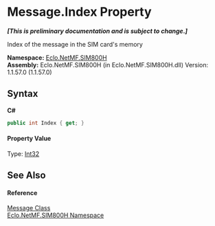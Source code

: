 # Message.Index Property 
 _**\[This is preliminary documentation and is subject to change.\]**_

Index of the message in the SIM card's memory

**Namespace:**&nbsp;<a href="N_Eclo_NetMF_SIM800H">Eclo.NetMF.SIM800H</a><br />**Assembly:**&nbsp;Eclo.NetMF.SIM800H (in Eclo.NetMF.SIM800H.dll) Version: 1.1.57.0 (1.1.57.0)

## Syntax

**C#**<br />
``` C#
public int Index { get; }
```


#### Property Value
Type: <a href="http://msdn2.microsoft.com/en-us/library/td2s409d" target="_blank">Int32</a>

## See Also


#### Reference
<a href="T_Eclo_NetMF_SIM800H_Message">Message Class</a><br /><a href="N_Eclo_NetMF_SIM800H">Eclo.NetMF.SIM800H Namespace</a><br />